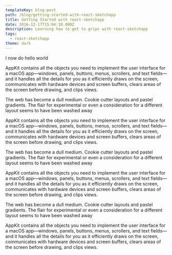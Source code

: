 ```yaml
---
templateKey: blog-post
path: /blog/getting-started-with-react-sketchapp
title: Getting Started with react-sketchapp
date: 2016-12-17T15:04:10.000Z
description: Learning how to get to grips with react-sketchapp
tags:
  - react-sketchapp
theme: dark
---
```


I now do hello world


<gallery-grid cols="12" rows="3"><gallery-grid-item asset="/img/bby-v3-concept1.jpg" span="1/13" row="1/3"></gallery-grid-item><gallery-grid-item asset="/img/bby-v3-concept2.jpg" span="1/7" row="3/5"></gallery-grid-item><gallery-grid-item asset="/img/bby-v3-concept3.jpg" span="7/13" row="3/4"></gallery-grid-item><gallery-grid-item asset="/img/bby-v3-concept4.jpg" span="7/13" row="4/5"></gallery-grid-item></gallery-grid>

AppKit contains all the objects you need to implement the user interface for a macOS app—windows, panels, buttons, menus, scrollers, and text fields—and it handles all the details for you as it efficiently draws on the screen, communicates with hardware devices and screen buffers, clears areas of the screen before drawing, and clips views.

<full-bleed-image  comptype="image" asset="/img/nyc-project-concepts.png"  inset caption="Early concept art"></full-bleed-image>

The web has become a dull medium. Cookie cutter layouts and pastel gradients. The flair for experimental or even a consideration for a different layout seems to have been washed away

AppKit contains all the objects you need to implement the user interface for a macOS app—windows, panels, buttons, menus, scrollers, and text fields—and it handles all the details for you as it efficiently draws on the screen, communicates with hardware devices and screen buffers, clears areas of the screen before drawing, and clips views.

<full-bleed-image comptype="image" asset="/img/pressure-p.jpg" inset></full-bleed-image>

The web has become a dull medium. Cookie cutter layouts and pastel gradients. The flair for experimental or even a consideration for a different layout seems to have been washed away

AppKit contains all the objects you need to implement the user interface for a macOS app—windows, panels, buttons, menus, scrollers, and text fields—and it handles all the details for you as it efficiently draws on the screen, communicates with hardware devices and screen buffers, clears areas of the screen before drawing, and clips views.


<full-bleed-video comptype="video" videosrc="/img/nyc.mp4" inset caption="video art"></full-bleed-video>

The web has become a dull medium. Cookie cutter layouts and pastel gradients. The flair for experimental or even a consideration for a different layout seems to have been washed away

AppKit contains all the objects you need to implement the user interface for a macOS app—windows, panels, buttons, menus, scrollers, and text fields—and it handles all the details for you as it efficiently draws on the screen, communicates with hardware devices and screen buffers, clears areas of the screen before drawing, and clips views.